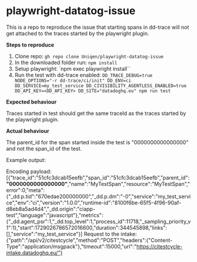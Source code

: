 # playwright-datatog-issue

This is a repo to reproduce the issue that starting spans in dd-trace will not get attached to the traces started by the playwright plugin.

**Steps to reproduce**

1. Clone repo: `gh repo clone Uniqen/playwright-datatog-issue`
2. In the downloaded folder run: `npm install`
3. Setup playwright: `npm exec playwright install``
4. Run the test with dd-trace enabled: `DD_TRACE_DEBUG=true NODE_OPTIONS="-r dd-trace/ci/init" DD_ENV=ci DD_SERVICE=my_test_service DD_CIVISIBILITY_AGENTLESS_ENABLED=true DD_API_KEY=<DD_API_KEY> DD_SITE="datadoghq.eu" npm run test`

**Expected behaviour**

Traces started in test should get the same traceId as the traces started by the playwright plugin.

**Actual behaviour**

The parent_id for the span started inside the test is "0000000000000000" and not the span_id of the test.

Example output:

Encoding payload: [{"trace_id":"51cfc3dcab15eefb","span_id":"51cfc3dcab15eefb","parent_id":**"0000000000000000"**,"name":"MyTestSpan","resource":"MyTestSpan","error":0,"meta":{"_dd.p.tid":"670edae200000000","_dd.p.dm":"-0","service":"my_test_service","env":"ci","version":"1.0.0","runtime-id":"8100f6be-65f5-4f96-90af-d8eb8a5ad4d4","_dd.origin":"ciapp-test","language":"javascript"},"metrics":{"_dd.agent_psr":1,"_dd.top_level":1,"process_id":11718,"_sampling_priority_v1":1},"start":1729026786572016600,"duration":344545898,"links":[],"service":"my_test_service"}]
Request to the intake: {"path":"/api/v2/citestcycle","method":"POST","headers":{"Content-Type":"application/msgpack"},"timeout":15000,"url":"https://citestcycle-intake.datadoghq.eu/"}
